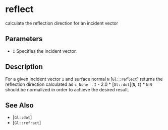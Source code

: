 # reflect
calculate the reflection direction for an incident vector

## Parameters
- `I`
  Specifies the incident vector.

## Description
For a given incident vector `I` and surface normal `N` [`Gl::reflect`]
  returns the reflection direction calculated as ```c None ``` . `I` -
  2.0 * [`Gl::dot`](`N`, `I`) * `N`
`N` should be normalized in order to achieve the desired result.

## See Also
- [`Gl::dot`]
- [`Gl::refract`]
